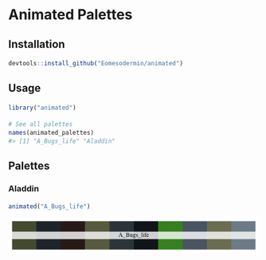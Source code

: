 <!-- README.md is generated from README.Rmd. Please edit that file -->
Animated Palettes
=================

Installation
------------

``` r
devtools::install_github("Eomesodermin/animated")
```

Usage
-----

``` r
library("animated")

# See all palettes
names(animated_palettes)
#> [1] "A_Bugs_life" "Aladdin"
```

Palettes
--------

### Aladdin

``` r
animated("A_Bugs_life")
```

![](figure/Aladdin-1.png)
